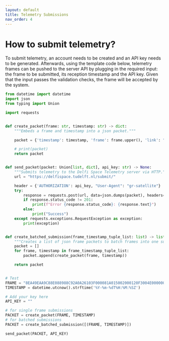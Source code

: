 ```yaml
---
layout: default
title: Telemetry Submissions
nav_order: 4
---
```


# How to submit telemetry?

To submit telemetry, an account needs to be created and an API key needs to be generated. Afterwards, using the template code below, telemetry frames can be pushed to the server API by plugging in the required input: the frame to be submitted, its reception timestamp and the API key. Given that the input passes the validation checks, the frame will be accepted by the system.

```python
from datetime import datetime
import json
from typing import Union

import requests


def create_packet(frame: str, timestamp: str) -> dict:
    """Embeds a frame and timestamp into a json packet."""

    packet = {'timestamp': timestamp, 'frame': frame.upper(), 'link': "downlink"}

    # print(packet)
    return packet


def send_packet(packet: Union[list, dict], api_key: str) -> None:
    """Submits telemetry to the Delfi Space Telemetry server via HTTP."""
    url = "https://delfispace.tudelft.nl/submit/"

    header = {'AUTHORIZATION': api_key, "User-Agent": "gr-satellite"}
    try:
        response = requests.post(url, data=json.dumps(packet), headers=header, timeout=3)
        if response.status_code != 201:
            print(f"Error {response.status_code}: {response.text}")
        else:
            print("Success")
    except requests.exceptions.RequestException as exception:
        print(exception)


def create_batched_submission(frame_timestamp_tuple_list: list) -> list:
    """Creates a list of json frame packets to batch frames into one submission."""
    packet = []
    for frame, timestamp in frame_timestamp_tuple_list:
        packet.append(create_packet(frame, timestamp))

    return packet


# Test
FRAME = "8EA49EAA9C88E088988C92A0A26103F000081A015002000120F3004E0000000E0A0000641302002CC00C60000B"
TIMESTAMP = datetime.utcnow().strftime('%Y-%m-%dT%H:%M:%SZ')

# Add your key here
API_KEY = ""

# for single frame submissions
PACKET = create_packet(FRAME, TIMESTAMP)
# for batched submissions
PACKET = create_batched_submission([(FRAME, TIMESTAMP)])

send_packet(PACKET, API_KEY)
```
